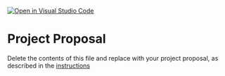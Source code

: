 [![Open in Visual Studio Code](https://classroom.github.com/assets/open-in-vscode-c66648af7eb3fe8bc4f294546bfd86ef473780cde1dea487d3c4ff354943c9ae.svg)](https://classroom.github.com/online_ide?assignment_repo_id=8390418&assignment_repo_type=AssignmentRepo)
# Project Proposal
Delete the contents of this file and replace with your project proposal, as described in the [instructions](./instructions.md)